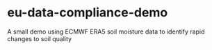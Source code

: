 # eu-data-compliance-demo
A small demo using ECMWF ERA5 soil moisture data to identify rapid changes to soil quality
